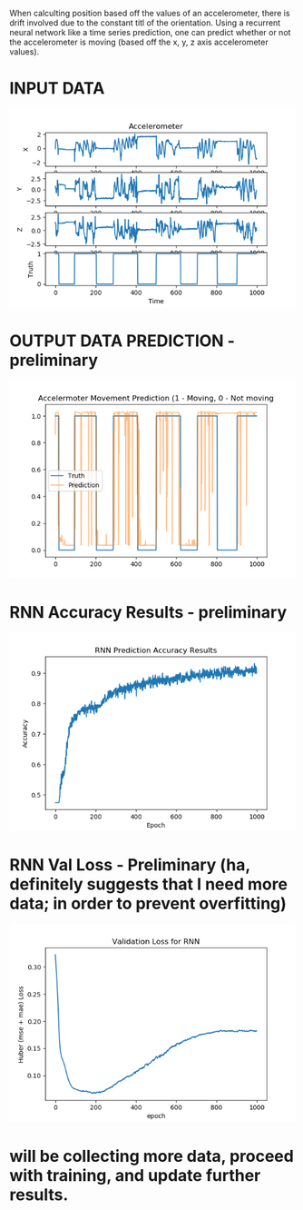 When calculting position based off the values of an accelerometer, there is drift involved
due to the constant titl of the orientation. Using a recurrent neural network like a time
series prediction, one can predict whether or not the accelerometer is moving (based off
the x, y, z axis accelerometer values).

# INPUT DATA
![accelerometer data](https://github.com/kevindean/IMU_Accelerometer_Movement_Prediction/blob/master/AccelNNPredictionData.png)

# OUTPUT DATA PREDICTION - preliminary
![prediction and truth](https://github.com/kevindean/IMU_Accelerometer_Movement_Prediction/blob/master/AccelermoterMovementPredictionPreliminary.png)

# RNN Accuracy Results - preliminary
![Accuracy](https://github.com/kevindean/IMU_Accelerometer_Movement_Prediction/blob/master/RNNResults.png)

# RNN Val Loss - Preliminary (ha, definitely suggests that I need more data; in order to prevent overfitting)
![Validation Loss](https://github.com/kevindean/IMU_Accelerometer_Movement_Prediction/blob/master/ValidationLoss.png)

# will be collecting more data, proceed with training, and update further results.
